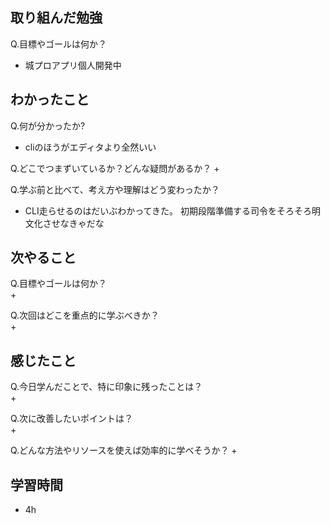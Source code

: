 
## 取り組んだ勉強
Q.目標やゴールは何か？  
+ 城プロアプリ個人開発中


## わかったこと
Q.何が分かったか?  
+ cliのほうがエディタより全然いい


Q.どこでつまずいているか？どんな疑問があるか？
+ 


Q.学ぶ前と比べて、考え方や理解はどう変わったか？
+ CLI走らせるのはだいぶわかってきた。
  初期段階準備する司令をそろそろ明文化させなきゃだな


## 次やること
Q.目標やゴールは何か？  
+ 


Q.次回はどこを重点的に学ぶべきか？  
+ 


## 感じたこと
Q.今日学んだことで、特に印象に残ったことは？  
+ 


Q.次に改善したいポイントは？  
+ 

Q.どんな方法やリソースを使えば効率的に学べそうか？
+ 


## 学習時間
+ 4h
